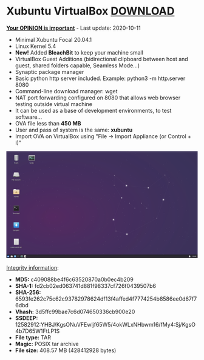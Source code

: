 # Xubuntu VirtualBox [DOWNLOAD](https://github.com/Virtual-Machines/Xubuntu-VirtualBox/releases/download/latest/XubuntuFocal.ova)
[**Your OPINION is important**](https://github.com/Virtual-Machines/Xubuntu-VirtualBox/issues/1) - Last update: 2020-10-11

- Minimal Xubuntu Focal 20.04.1
- Linux Kernel 5.4
- **New!** Added **BleachBit** to keep your machine small
- VirtualBox Guest Additions (bidirectional clipboard between host and guest, shared folders capable, Seamless Mode...)
- Synaptic package manager
- Basic python http server included. Example: python3 -m http.server 8080
- Command-line download manager: wget
- NAT port forwarding configured on 8080 that allows web browser testing outside virtual machine
- It can be used as a base of development environments, to test software...
- OVA file less than **450 MB**
- User and pass of system is the same: **xubuntu**
- Import OVA on VirtualBox using "File -> Import Appliance (or Control + I)"

![Xubuntu](https://raw.githubusercontent.com/Virtual-Machines/Xubuntu-VirtualBox/master/xubuntu.png)

[Integrity information](https://www.virustotal.com/gui/file/0aeeafb777e7b04108fcd3cf47004cf27f08106164f91395b2981b820f33a975/detection):
- **MD5:**  c409088be4f6c63520870a0b0ec4b209
- **SHA-1:**  fd2cb02ed063741d881f98337cf726f0439507b6
- **SHA-256:**  6593fe262c75c62c93782978624df13f4affed4f7774254b8586ee0d67f76dbd
- **Vhash:**  3d5ffc99bae7c6d074650336cb900e20
- **SSDEEP:** 12582912:YHBJ/KgsONuVFEwljf65W5/4okWLxNHbwm16/fMy4:Sj/KgsO4b7D65W1FtLP1S
- **File type:**  TAR
- **Magic:**  POSIX tar archive
- **File size:**  408.57 MB (428412928 bytes)
